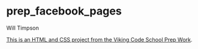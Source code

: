 prep_facebook_pages
===================

Will Timpson


[This is an HTML and CSS project from the Viking Code School Prep Work](http://www.vikingcodeschool.com/web-markup-and-coding/let-s-build-facebook).
